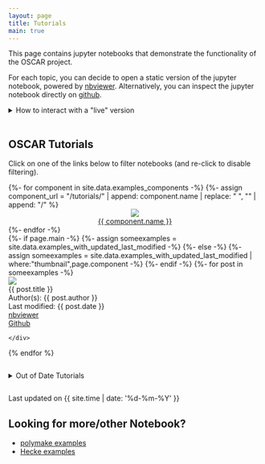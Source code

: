 ```yaml
---
layout: page
title: Tutorials
main: true
---
```


This page contains jupyter notebooks that demonstrate the functionality of the OSCAR project.

For each topic, you can decide to open a static version of the jupyter notebook, powered by <a href="https://nbviewer.jupyter.org/">nbviewer</a>.
Alternatively, you can inspect the jupyter notebook directly on <a href="https://github.com/">github</a>.

<div class="oscar_detail" style="margin-bottom: 0em;">
  <details>
    <summary>
      How to interact with a "live" version
    </summary>
    Live interaction requires to download the notebook. Please select
    the notebook of your choice, and follow the instructions below.
    <ul>
      <li>Go to <em>nbviewer</em>.</li>
      <li>Find the download icon (top-right corner) and right-click on it (ctrl-click on macOS)
        to open the context menu. Choose <em>Save Link As...</em> to download the notebook
        (say <code>Tutorial.ipynb</code>) to a directory of your choice.
      </li>
      <li>Make sure that you have the <code>Oscar</code> package installed
        (cf. the <a href="{{ site.baseurl }}/getting-started/install">Installation Page</a>), including <code>IJulia</code>.
      </li>
      <li>  
        Run the following code in your Julia REPL: <code>using IJulia; notebook()</code>
      </li>
      <li> You should have landed on a page in your web browser, with <em>jupyter</em> written in the upper
        left corner. Below is a file explorer. Open the notebook file you downloaded (e.g. <code>Tutorial.ipynb</code>).
        You might see a pop-up with the message "Kernel not found", in which case you select a julia kernel from the
        drop-down menu.
      </li>
    </ul>
  </details>
</div>

<br/>


## OSCAR Tutorials

Click on one of the links below to filter notebooks (and re-click to disable filtering).

<div class="example_box">
  {%- for component in site.data.examples_components -%}
  {%- assign component_url = "/tutorials/" | append: component.name | replace: " ", "" | append: "/" %}
  <div class="example">
    <a style="display: block; text-align: center;"
       {% if page.url == component_url %}
           href="{{ site.baseurl }}/tutorials/"
           style="font-weight: bold;"
       {% else %}
           href="{{ site.baseurl }}{{component_url}}"
       {% endif %}
       >
      <img class="item_example-image-link"
           src="{{ site.baseurl }}/public/thumbnails/{{ component.logo }}">
      <div style="word-break: break-word;">
        {{ component.name }}
      </div>
    </a>
  </div>
  {%- endfor -%}
</div>

<div class="gallery_example_cards">
  {%- if page.main -%}
  {%-     assign someexamples = site.data.examples_with_updated_last_modified -%}
  {%- else -%}
  {%-     assign someexamples = site.data.examples_with_updated_last_modified | where:"thumbnail",page.component -%}
  {%- endif -%}
  {%- for post in someexamples  -%}

  <div class="item_example_card {{site.data.examples_status[post.filename]}}">
    <div class="item_example_left">
        <img class="item_example-image"
             src="{{ site.baseurl }}/public/thumbnails/{{ post.thumbnail }}">
    </div>
    <div class="item_example_right">
      <div class="item_example-title">
          {{ post.title }}
      </div>
      <div class="item_example-author">Author(s): {{ post.author }}</div>
      <div class="item_last_modified">Last modified: {{ post.date }} </div>
      <div><a href="https://nbviewer.jupyter.org/github/{{ post.repository }}/blob/{{ post.branch }}/{{ post.filename }}.ipynb">nbviewer</a> </div>
      <a href="https://github.com/{{ post.repository }}/blob/master/{{ post.filename }}.ipynb">Github</a>

    </div>
  </div>
  {% endfor %}
</div>

<details style="padding-top: 2em; padding-bottom: 2em;">
  <summary>Out of Date Tutorials</summary>
<div class="borked">
<div class="gallery_example_cards">
  {%- if page.main -%}
  {%-     assign someexamples = site.data.examples_with_updated_last_modified -%}
  {%- else -%}
  {%-     assign someexamples = site.data.examples_with_updated_last_modified | where:"thumbnail",page.component -%}
  {%- endif -%}
  {%- for post in someexamples  -%}
  <div class="item_example_card {{site.data.examples_status[post.filename]}}">
    <div class="item_example_left">
        <img class="item_example-image"
             src="{{ site.baseurl }}/public/thumbnails/{{ post.thumbnail }}">
    </div>
    <div class="item_example_right">
      <div class="item_example-title">
          {{ post.title }}
      </div>
      <div class="item_example-author">Author(s): {{ post.author }}</div>
      <div class="item_last_modified">Last modified: {{ post.date }} </div>
      <div><a href="https://nbviewer.jupyter.org/github/{{ post.repository }}/blob/{{ post.branch }}/{{ post.filename }}.ipynb">nbviewer</a> </div>
      <a href="https://github.com/{{ post.repository }}/blob/master/{{ post.filename }}.ipynb">Github</a>

    </div>
  </div>
  {% endfor %}
</div>
</div>
</details>
<span class="date">Last updated on {{ site.time | date: '%d-%m-%Y' }}</span>

## Looking for more/other Notebook?

  - [polymake examples](https://github.com/micjoswig/oscar-notebooks)
  - [Hecke examples](https://github.com/thofma/HeckeTutorials.jl)
